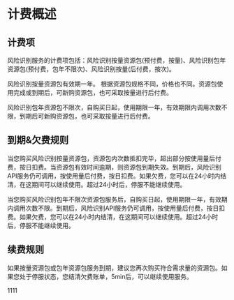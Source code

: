 # 计费概述

## 计费项

风险识别服务的计费项包括：风险识别按量资源包(预付费，按量)、风险识别包年资源包(预付费，包年不限次)、风险识别按量(后付费，按次)。

风险识别按量资源包有效期一年。 根据资源包规格不同，价格也不同。资源包使用完成或到期后，可新购资源包，也可采取按量进行后付费。

风险识别包年资源包不限次，自购买日起，使用期限一年，有效期限内调用次数不限，到期后可新购资源包，也可采取按量进行后付费。

## 到期&欠费规则

当您购买风险识别按量资源包，资源包内次数抵扣完毕，超出部分按使用量后付费，按日扣费。当资源包有效时间逾期，则资源包到期失效。到期后，风险识别API服务仍可调用，按使用量后付费，按日扣费。如果欠费，您可以在24小时内结清，在这期间可以继续使用。超过24小时后，停服不能继续使用。

当您购买风险识别包年不限次资源包服务后，自购买日起，使用期限一年，有效期内调用次数不限。到期后，风险识别API服务仍可调用，按使用量后付费，按日扣费。如果欠费，您可以在24小时内结清，在这期间可以继续使用。超过24小时后，停服不能继续使用。

## 续费规则

如果按量资源包或包年资源包服务到期，建议您再次购买符合需求量的资源包。如果您处于停服状态，您结清欠费账单，5min后，可以继续使用服务。

1111
